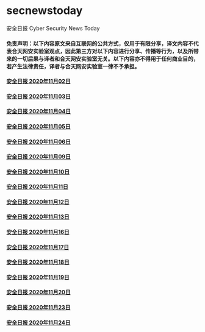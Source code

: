 # secnewstoday

安全日报 Cyber Security News Today

#### 免责声明：以下内容原文来自互联网的公共方式，仅用于有限分享，译文内容不代表合天网安实验室观点，因此第三方对以下内容进行分享、传播等行为，以及所带来的一切后果与译者和合天网安实验室无关。以下内容亦不得用于任何商业目的，若产生法律责任，译者与合天网安实验室一律不予承担。

#### [安全日报 2020年11月02日](https://github.com/hetianlab/secnewstoday/blob/master/Nov.2020/secnews-20201102.md)
#### [安全日报 2020年11月03日](https://github.com/hetianlab/secnewstoday/blob/master/Nov.2020/secnews-20201103.md)
#### [安全日报 2020年11月04日](https://github.com/hetianlab/secnewstoday/blob/master/Nov.2020/secnews-20201104.md)
#### [安全日报 2020年11月05日](https://github.com/hetianlab/secnewstoday/blob/master/Nov.2020/secnews-20201105.md)
#### [安全日报 2020年11月06日](https://github.com/hetianlab/secnewstoday/blob/master/Nov.2020/secnews-20201106.md)
#### [安全日报 2020年11月09日](https://github.com/hetianlab/secnewstoday/blob/master/Nov.2020/secnews-20201109.md)
#### [安全日报 2020年11月10日](https://github.com/hetianlab/secnewstoday/blob/master/Nov.2020/secnews-20201110.md)
#### [安全日报 2020年11月11日](https://github.com/hetianlab/secnewstoday/blob/master/Nov.2020/secnews-20201111.md)
#### [安全日报 2020年11月12日](https://github.com/hetianlab/secnewstoday/blob/master/Nov.2020/secnews-20201112.md)
#### [安全日报 2020年11月13日](https://github.com/hetianlab/secnewstoday/blob/master/Nov.2020/secnews-20201113.md)
#### [安全日报 2020年11月16日](https://github.com/hetianlab/secnewstoday/blob/master/Nov.2020/secnews-20201116.md)
#### [安全日报 2020年11月17日](https://github.com/hetianlab/secnewstoday/blob/master/Nov.2020/secnews-20201117.md)
#### [安全日报 2020年11月18日](https://github.com/hetianlab/secnewstoday/blob/master/Nov.2020/secnews-20201118.md)
#### [安全日报 2020年11月19日](https://github.com/hetianlab/secnewstoday/blob/master/Nov.2020/secnews-20201119.md)
#### [安全日报 2020年11月20日](https://github.com/hetianlab/secnewstoday/blob/master/Nov.2020/secnews-20201120.md)
#### [安全日报 2020年11月23日](https://github.com/hetianlab/secnewstoday/blob/master/Nov.2020/secnews-20201123.md)
#### [安全日报 2020年11月24日](https://github.com/hetianlab/secnewstoday/blob/master/Nov.2020/secnews-20201124.md)
